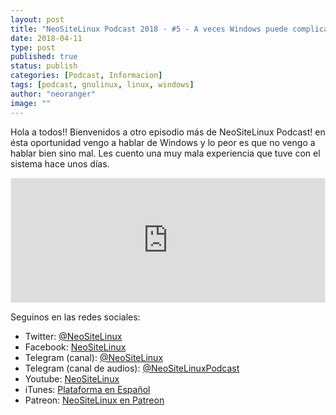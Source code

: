 ```yaml
---
layout: post
title: "NeoSiteLinux Podcast 2018 - #5 - A veces Windows puede complicarnos la vida"
date: 2018-04-11
type: post
published: true
status: publish
categories: [Podcast, Informacion]
tags: [podcast, gnulinux, linux, windows]
author: "neoranger"
image: ""
---
```


Hola a todos!! Bienvenidos a otro episodio más de NeoSiteLinux Podcast! en ésta oportunidad vengo a hablar de Windows y lo peor es que no vengo a hablar bien sino mal. Les cuento una muy mala experiencia que tuve con el sistema hace unos días.

<iframe id='audio_25298531' frameborder='0' allowfullscreen='' scrolling='no' height='200' style='border:1px solid #EEE; box-sizing:border-box; width:100%;' src="https://ar.ivoox.com/es/player_ej_25298531_4_1.html?c1=ff6600"></iframe>

Seguinos en las redes sociales:
* Twitter: [@NeoSiteLinux](https://twitter.com/neositelinux)
* Facebook: [NeoSiteLinux](https://facebook.com/neositelinux)
* Telegram (canal): [@NeoSiteLinux](https://t.me/neositelinux)
* Telegram (canal de audios): [@NeoSiteLinuxPodcast](https://t.me/neositelinuxpodcast)
* Youtube: [NeoSiteLinux](https://www.youtube.com/user/neositelinux)
* iTunes: [Plataforma en Español](https://itunes.apple.com/es/podcast/neositelinux-podcast/id1290287938?mt=2)
* Patreon: [NeoSiteLinux en Patreon](https://www.patreon.com/NeoSiteLinux)